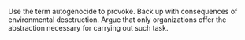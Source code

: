 Use the term autogenocide to provoke. Back up with consequences of environmental desctruction. Argue that only organizations offer the abstraction necessary for carrying out such task.
